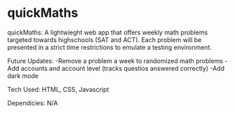 # quickMaths

quickMaths: A lightwieght web app that offers weekly math problems targeted towards highschools (SAT and ACT).
            Each problem will be presented in a strict time restrictions to emulate a testing environment.

Future Updates: 
  -Remove a problem a week to randomized math problems
  -Add accounts and account level (tracks questios answered correctly)
  -Add dark mode

Tech Used: HTML, CSS, Javascript

Dependicies: N/A
